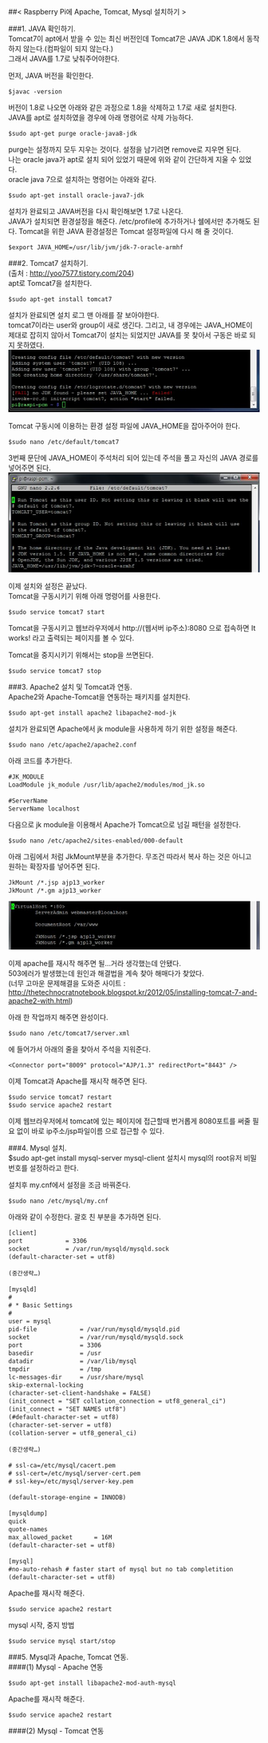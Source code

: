##< Raspberry Pi에 Apache, Tomcat, Mysql 설치하기 >  

###1. JAVA 확인하기.  
Tomcat7이 apt에서 받을 수 있는 최신 버전인데 Tomcat7은 JAVA JDK 1.8에서 동작하지 않는다.(컴파일이 되지 않는다.)  
그래서 JAVA를 1.7로 낮춰주어야한다.  

먼저, JAVA 버전을 확인한다.  

	$javac -version
버전이 1.8로 나오면 아래와 같은 과정으로 1.8을 삭제하고 1.7로 새로 설치한다.  
JAVA를 apt로 설치하였을 경우에 아래 명령어로 삭제 가능하다.  

	$sudo apt-get purge oracle-java8-jdk
purge는 설정까지 모두 지우는 것이다. 설정을 남기려면 remove로 지우면 된다.  
나는 oracle java가 apt로 설치 되어 있었기 때문에 위와 같이 간단하게 지울 수 있었다.  
oracle java 7으로 설치하는 명령어는 아래와 같다.  

	$sudo apt-get install oracle-java7-jdk
설치가 완료되고 JAVA버전을 다시 확인해보면 1.7로 나온다.  
JAVA가 설치되면 환경설정을 해준다. /etc/profile에 추가하거나 쉘에서만 추가해도 된다. Tomcat을 위한 JAVA 환경설정은 Tomcat 설정파일에 다시 해 줄 것이다.  

	$export JAVA_HOME=/usr/lib/jvm/jdk-7-oracle-armhf

###2. Tomcat7 설치하기.  
(출처 : http://yoo7577.tistory.com/204)  
apt로 Tomcat7을 설치한다.

	$sudo apt-get install tomcat7
설치가 완료되면 설치 로그 맨 아래를 잘 보아야한다.  
tomcat7이라는 user와 group이 새로 생긴다. 그리고, 내 경우에는 JAVA_HOME이 제대로 잡히지 않아서 Tomcat7이 설치는 되었지만 JAVA를 못 찾아서 구동은 바로 되지 못하였다.  
![](/RefImage/tomcat_1.JPG)

Tomcat 구동시에 이용하는 환경 설정 파일에 JAVA_HOME을 잡아주어야 한다.  

	$sudo nano /etc/default/tomcat7
3번째 문단에 JAVA_HOME이 주석처리 되어 있는데 주석을 풀고 자신의 JAVA 경로를 넣어주면 된다.
![](/RefImage/tomcat_2.JPG)

이제 설치와 설정은 끝났다.  
Tomcat을 구동시키기 위해 아래 명령어를 사용한다.  

	$sudo service tomcat7 start
Tomcat을 구동시키고 웹브라우저에서 http://(웹서버 ip주소):8080 으로 접속하면 It works! 라고 출력되는 페이지를 볼 수 있다.  
	
Tomcat을 중지시키기 위해서는 stop을 쓰면된다.  

	$sudo service tomcat7 stop

###3. Apache2 설치 및 Tomcat과 연동.  
Apache2와 Apache-Tomcat을 연동하는 패키지를 설치한다.  

	$sudo apt-get install apache2 libapache2-mod-jk
설치가 완료되면 Apache에서 jk module을 사용하게 하기 위한 설정을 해준다.  

	$sudo nano /etc/apache2/apache2.conf

아래 코드를 추가한다.  

	#JK_MODULE
    LoadModule jk_module /usr/lib/apache2/modules/mod_jk.so
    
    #ServerName
    ServerName localhost
다음으로 jk module을 이용해서 Apache가 Tomcat으로 넘길 패턴을 설정한다.  

	$sudo nano /etc/apache2/sites-enabled/000-default
아래 그림에서 처럼 JkMount부분을 추가한다. 무조건 따라서 복사 하는 것은 아니고 원하는 확장자를 넣어주면 된다.  

	JkMount /*.jsp ajp13_worker
	JkMount /*.gm ajp13_worker
![](/RefImage/apache_1.JPG)

이제 apache를 재시작 해주면 될...거라 생각했는데 안됐다.  
503에러가 발생했는데 원인과 해결법을 계속 찾아 해매다가 찾았다.  
(너무 고마운 문제해결을 도와준 사이트 : http://thetechnocratnotebook.blogspot.kr/2012/05/installing-tomcat-7-and-apache2-with.html)  

아래 한 작업까지 해주면 완성이다.  

	$sudo nano /etc/tomcat7/server.xml
에 들어가서 아래의 줄을 찾아서 주석을 지워준다.

	<Connector port="8009" protocol="AJP/1.3" redirectPort="8443" />
이제 Tomcat과 Apache를 재시작 해주면 된다.  

	$sudo service tomcat7 restart
    $sudo service apache2 restart
이제 웹브라우저에서 tomcat에 있는 페이지에 접근할때 번거롭게 8080포트를 써줄 필요 없이 바로 ip주소/jsp파일이름 으로 접근할 수 있다.

###4. Mysql 설치.  
	$sudo apt-get install mysql-server mysql-client
설치시 mysql의 root유저 비밀번호를 설정하라고 한다.  

설치후 my.cnf에서 설정을 조금 바꿔준다.  

	$sudo nano /etc/mysql/my.cnf

아래와 같이 수정한다. 괄호 친 부분을 추가하면 된다.  

	[client]
    port			= 3306
    socket			= /var/run/mysqld/mysqld.sock
    (default-character-set = utf8)
    
    (중간생략…)
    
    [mysqld]
    #
    # * Basic Settings
    #
    user = mysql
    pid-file			= /var/run/mysqld/mysqld.pid
    socket				= /var/run/mysqld/mysqld.sock
    port				= 3306
    basedir				= /usr
    datadir				= /var/lib/mysql
    tmpdir				= /tmp
    lc-messages-dir		= /usr/share/mysql
    skip-external-locking
    (character-set-client-handshake = FALSE)
    (init_connect = "SET collation_connection = utf8_general_ci")
    (init_connect = "SET NAMES utf8")
    (#default-character-set = utf8)
    (character-set-server = utf8)
    (collation-server = utf8_general_ci)
    
    (중간생략…)
    
    # ssl-ca=/etc/mysql/cacert.pem
    # ssl-cert=/etc/mysql/server-cert.pem
    # ssl-key=/etc/mysql/server-key.pem
    
    (default-storage-engine = INNODB)
    
    [mysqldump]
    quick
    quote-names
    max_allowed_packet      = 16M
    (default-character-set = utf8)
    
    [mysql]
    #no-auto-rehash # faster start of mysql but no tab completition
    (default-character-set = utf8)
Apache를 재시작 해준다.

	$sudo service apache2 restart


mysql 시작, 중지 방법  

	$sudo service mysql start/stop

###5. Mysql과 Apache, Tomcat 연동.  
####(1) Mysql - Apache 연동  

	$sudo apt-get install libapache2-mod-auth-mysql
Apache를 재시작 해준다.

	$sudo service apache2 restart

####(2) Mysql - Tomcat 연동  
